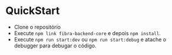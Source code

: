 # QuickStart
- Clone o repositório
- Execute `npm link fibra-backend-core` e depois `npm install`.
- Execute `npm run start:dev` ou `npm run start:debug` e atache o debugger para debugar o código.